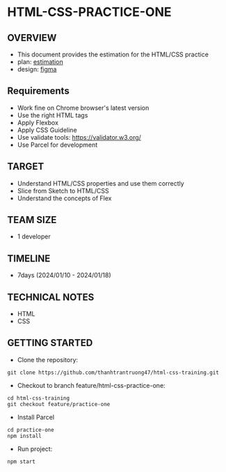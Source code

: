 
# HTML-CSS-PRACTICE-ONE


## OVERVIEW
- This document provides the estimation for the HTML/CSS practice
- plan: [estimation](https://docs.google.com/document/d/1J6tL0kNOBe5DPiJhiqhWy2PeKGCvCwMi/edit)
- design: [figma](https://www.figma.com/file/q2xRhMCyIeQs0nxiew6Wk9/E-commerce-Website-Template-(Freebie)-(Community)?node-id=0%3A1&mode=dev)

## Requirements
- Work fine on Chrome browser's latest version
- Use the right HTML tags
- Apply Flexbox
- Apply CSS Guideline
- Use validate tools: https://validator.w3.org/
- Use Parcel for development

## TARGET
- Understand HTML/CSS properties and use them correctly
- Slice from Sketch to HTML/CSS
- Understand the concepts of Flex

## TEAM SIZE
- 1 developer
## TIMELINE
- 7days (2024/01/10 - 2024/01/18)
## TECHNICAL NOTES
- HTML
- CSS
## GETTING STARTED
- Clone the repository:
```
git clone https://github.com/thanhtrantruong47/html-css-training.git
```
- Checkout to branch feature/html-css-practice-one:
```
cd html-css-training
git checkout feature/practice-one
```
- Install Parcel
```
cd practice-one
npm install
```
- Run project:
```
npm start
```
